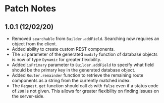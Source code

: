 # Patch Notes

## 1.0.1 (12/02/20)

 * Removed `searchable` from `Builder.addField`. Searching now requires an object from the client.
 * Added ability to create custom REST components.
 * The `id` parameter of the generated `modify` function of database objects is now of type `Dynamic` for greater flexibility.
 * Added `isPrimary` parameter to `Builder.addField` to specify what field should be the primary key in the generated database object.
 * Added `Router.remainder` function to retrieve the remaining route components as a string from the currently matched index.
 * The `Request.get` function should call `cb` with `false` even if a status code of `200` is not given. This allows for greater flexibility on finding issues on the server-side.